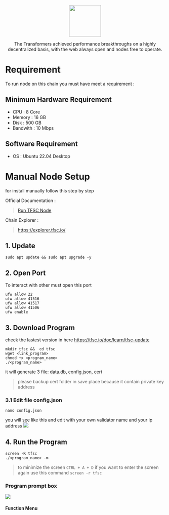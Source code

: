 <p align="center">
    <img height="100" height="auto" src="https://user-images.githubusercontent.com/56349947/204070407-2f8b5904-f15d-4c5a-93fc-fed42906cd82.png">
</p>
<p align="center">The Transformers achieved performance breakthroughs on a highly decentralized basis, with the web always open and nodes free to operate.</p>

# Requirement
To run node on this chain you must have meet a requirement :
## Minimum Hardware Requirement
- CPU       : 8 Core
- Memory    : 16 GB
- Disk      : 500 GB
- Bandwith  : 10 Mbps 

## Software Requirement
- OS    : Ubuntu 22.04 Desktop

# Manual Node Setup

for install manually follow this step by step

Official Documentation :
> [Run TFSC Node](https://tfsc.io/doc/learn/run-rpc-node)

Chain Explorer :
> https://explorer.tfsc.io/

## 1. Update 
```
sudo apt update && sudo apt upgrade -y 
```

## 2. Open Port
To interact with other must open this port 

```
ufw allow 22
ufw allow 41516
ufw allow 41517
ufw allow 41506
ufw enable
```
## 3. Download Program
check the lastest version in here <a target="_blank">https://tfsc.io/doc/learn/tfsc-update</a>
```
mkdir tfsc &&  cd tfsc
wget <link_program>
chmod +x <program_name>
./<program_name>
```
it will generate 3 file: data.db, config.json, cert 
> please backup cert folder in save place because it contain private key address
### 3.1 Edit file config.json
```
nano config.json
```
you will see like this and edit with your own validator name and your ip address 
<img src="https://user-images.githubusercontent.com/56349947/204071826-647c5629-cb4a-4cb3-a824-e30f01c7ec50.jpg">

## 4. Run the Program
```
screen -R tfsc
./<program_name> -m
``` 
> to minimize the screen `CTRL + A + D` if you want to enter the screen again use this command `screen -r tfsc`

### Program prompt box
<img src="https://user-images.githubusercontent.com/56349947/204071953-6daa04e9-a6c9-4cbb-b76a-c6c08557ef3a.png">

#### Function Menu

